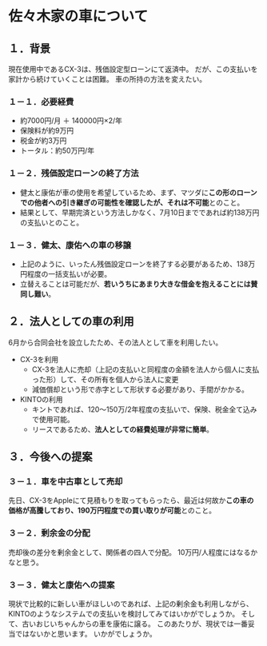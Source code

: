 # 佐々木家の車について

## １．背景

現在使用中であるCX-3は、残価設定型ローンにて返済中。
だが、この支払いを家計から続けていくことは困難。
車の所持の方法を変えたい。

### １－１．必要経費
* 約7000円/月 ＋ 140000円×2/年
* 保険料が約9万円
* 税金が約3万円
* トータル：約50万円/年

### １－２．残価設定ローンの終了方法

* 健太と康佑が車の使用を希望しているため、まず、マツダに**この形のローンでの他者への引き継ぎの可能性を確認したが、それは不可能**とのこと。
* 結果として、早期完済という方法しかなく、7月10日までであれば約138万円の支払いとのこと。

### １－３．健太、康佑への車の移譲

* 上記のように、いったん残価設定ローンを終了する必要があるため、138万円程度の一括支払いが必要。
* 立替えることは可能だが、**若いうちにあまり大きな借金を抱えることには賛同し難い**。
  
## ２．法人としての車の利用

6月から合同会社を設立したため、その法人として車を利用したい。

* CX-3を利用
  * CX-3を法人に売却（上記の支払いと同程度の金額を法人から個人に支払った形）して、その所有を個人から法人に変更
  * 減価償却という形で赤字として形状する必要があり、手間がかかる。
* KINTOの利用
  * キントであれば、120～150万/2年程度の支払いで、保険、税金全て込みで使用可能。
  * リースであるため、**法人としての経費処理が非常に簡単**。

## ３．今後への提案

### ３－１．車を中古車として売却

先日、CX-3をAppleにて見積もりを取ってもらったら、最近は何故か**この車の価格が高騰しており、190万円程度での買い取りが可能**とのこと。

### ３－２．剰余金の分配

売却後の差分を剰余金として、関係者の四人で分配。
10万円/人程度にはなるかなと思う。

### ３－３．健太と康佑への提案

現状で比較的に新しい車がほしいのであれば、上記の剰余金も利用しながら、KINTOのようなシステムでの支払いを検討してみてはいかがでしょうか。
そして、古いおじいちゃんからの車を康佑に譲る。
このあたりが、現状では一番妥当ではないかと思います。
いかがでしょうか。